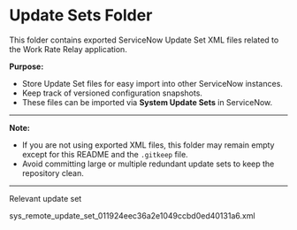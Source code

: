 # Update Sets Folder

This folder contains exported ServiceNow Update Set XML files related to the Work Rate Relay application.

**Purpose:**

- Store Update Set files for easy import into other ServiceNow instances.
- Keep track of versioned configuration snapshots.
- These files can be imported via **System Update Sets** in ServiceNow.

---

**Note:**  
- If you are not using exported XML files, this folder may remain empty except for this README and the `.gitkeep` file.
- Avoid committing large or multiple redundant update sets to keep the repository clean.

---
Relevant update set

sys_remote_update_set_011924eec36a2e1049ccbd0ed40131a6.xml
